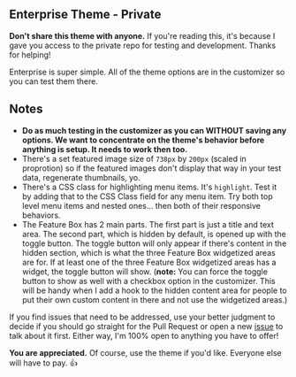 Enterprise Theme - Private
-----

**Don't share this theme with anyone.** If you're reading this, it's because I gave you access to the private repo for testing and development. Thanks for helping!

Enterprise is super simple. All of the theme options are in the customizer so you can test them there.

Notes
---

* **Do as much testing in the customizer as you can WITHOUT saving any options. We want to concentrate on the theme's behavior before anything is setup. It needs to work then too.**
* There's a set featured image size of `738px` by `200px` (scaled in proprotion) so if the featured images don't display that way in your test data, regenerate thumbnails, yo.
* There's a CSS class for highlighting menu items. It's `highlight`. Test it by adding that to the CSS Class field for any menu item. Try both top level menu items and nested ones... then both of their responsive behaviors.
* The Feature Box has 2 main parts. The first part is just a title and text area. The second part, which is hidden by default, is opened up with the toggle button. The toggle button will only appear if there's content in the hidden section, which is what the three Feature Box widgetized areas are for. If at least one of the three Feature Box widgetized areas has a widget, the toggle button will show. (**note:** You can force the toggle button to show as well with a checkbox option in the customizer. This will be handy when I add a hook to the hidden content area for people to put their own custom content in there and not use the widgetized areas.)

If you find issues that need to be addressed, use your better judgment to decide if you should go straight for the Pull Request or open a new [issue](https://github.com/sdavis2702/enterprise/issues) to talk about it first. Either way, I'm 100% open to anything you have to offer!


**You are appreciated.** Of course, use the theme if you'd like. Everyone else will have to pay. :+1: